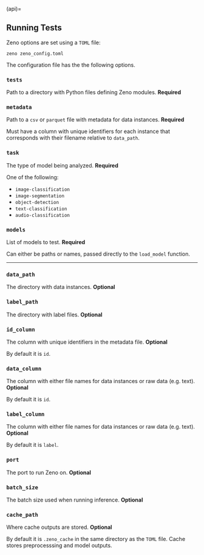 (api)=

## Running Tests

Zeno options are set using a `TOML` file:

```
zeno zeno_config.toml
```

The configuration file has the the following options.

### `tests`

Path to a directory with Python files defining Zeno modules. **Required**

### `metadata`

Path to a `csv` or `parquet` file with metadata for data instances. **Required**

Must have a column with unique identifiers for each instance that corresponds with their filename relative to `data_path`.

### `task`

The type of model being analyzed. **Required**

One of the following:

- `image-classification`
- `image-segmentation`
- `object-detection`
- `text-classification`
- `audio-classification`

### `models`

List of models to test. **Required**

Can either be paths or names, passed directly to the `load_model` function.

---

### `data_path`

The directory with data instances. **Optional**

### `label_path`

The directory with label files. **Optional**

### `id_column`

The column with unique identifiers in the metadata file. **Optional**

By default it is `id`.

### `data_column`

The column with either file names for data instances or raw data (e.g. text). **Optional**

By default it is `id`.

### `label_column`

The column with either file names for data instances or raw data (e.g. text). **Optional**

By default it is `label`.

### `port`

The port to run Zeno on. **Optional**

### `batch_size`

The batch size used when running inference. **Optional**

### `cache_path`

Where cache outputs are stored. **Optional**

By default it is `.zeno_cache` in the same directory as the `TOML` file. Cache stores preprocesssing and model outputs.
